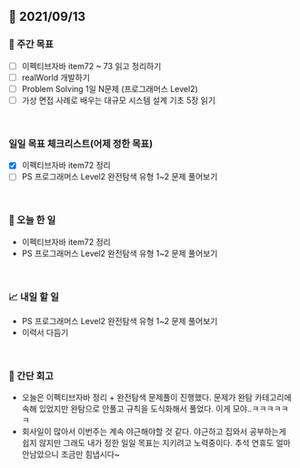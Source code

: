 ## 📅 2021/09/13


### 👏 주간 목표
- [ ] 이펙티브자바 item72 ~ 73 읽고 정리하기
- [ ] realWorld 개발하기
- [ ] Problem Solving 1일 N문제 (프로그래머스 Level2)
- [ ] 가상 면접 사례로 배우는 대규모 시스템 설계 기초 5장 읽기

<br/>

### 일일 목표 체크리스트(어제 정한 목표)

- [x] 이펙티브자바 item72 정리
- [ ] PS 프로그래머스 Level2 완전탐색 유형 1~2 문제 풀어보기

<br/>

### 💯 오늘 한 일

- 이펙티브자바 item72 정리
- PS 프로그래머스 Level2 완전탐색 유형 1~2 문제 풀어보기

<br/>

### 📈 내일 할 일

- PS 프로그래머스 Level2 완전탐색 유형 1~2 문제 풀어보기
- 이력서 다듬기

<br/>

### 🤔 간단 회고

- 오늘은 이펙티브자바 정리 + 완전탐색 문제풀이 진행했다. 문제가 완탐 카테고리에 속해 있었지만 완탐으로 안풀고 규칙을 도식화해서 풀었다. 이게 모야..ㅋㅋㅋㅋㅋㅋ 
- 회사일이 많아서 이번주는 계속 야근해야할 것 같다. 야근하고 집와서 공부하는게 쉽지 않지만 그래도 내가 정한 일일 목표는 지키려고 노력중이다. 추석 연휴도 얼마 안남았으니 조금만 힘냅시다~ 

